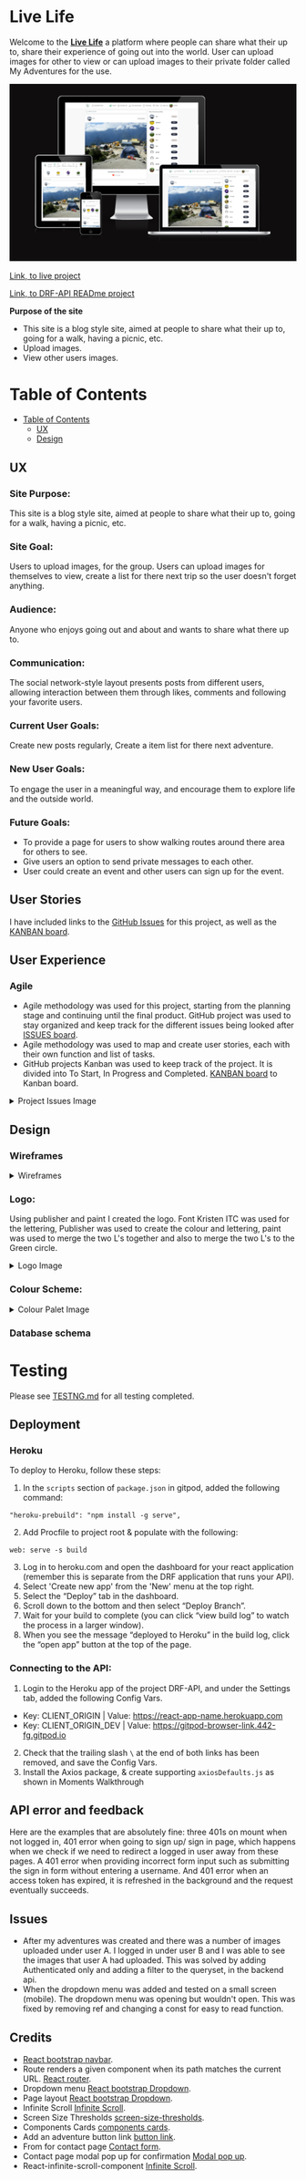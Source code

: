 # Live Life

Welcome to the **[Live Life](https://live-life-897b359a6b34.herokuapp.com/)** a platform where people can share what their up to, share their experience of going out into the world. User can upload images for other to view or can upload images to their private folder called My Adventures for the use. 

<img src="readmedoc/iamresponsive.png" alt="I am Responsive image for screen sizes for the site">


[Link, to live project](https://live-life-897b359a6b34.herokuapp.com/)

[Link, to DRF-API READme project](https://github.com/PdoyleC/live-life-api/blob/main/README.md)

**Purpose of the site**
- This site is a blog style site, aimed at people to share what their up to, going for a walk, having a picnic, etc.
- Upload images.
- View other users images.




# Table of Contents

- [Table of Contents](#table-of-contents)
  - [UX](#ux)
  - [Design](#design)




## UX

### Site Purpose:
This site is a blog style site, aimed at people to share what their up to, going for a walk, having a picnic, etc.

### Site Goal:
Users to upload images, for the group. Users can upload images for themselves to view, create a list for there next trip so the user doesn't forget anything.

### Audience:
Anyone who enjoys going out and about and wants to share what there up to.

### Communication:
The social network-style layout presents posts from different users, allowing interaction between them through likes, comments and following your favorite users.

### Current User Goals:
Create new posts regularly, Create a item  list for there next adventure.

### New User Goals:
To engage the user in a meaningful way, and encourage them to explore life and the outside world.

### Future Goals:
- To provide a page for users to show walking routes around there area for others to see.
- Give users an option to send private messages to each other.
- User could create an event and other users can sign up for the event. 

## User Stories
I have included links to the [GitHub Issues](https://github.com/PdoyleC/live-life/issues) for this project, as well as the [KANBAN board](https://github.com/users/PdoyleC/projects/6/views/1).

## User Experience

### Agile

- Agile methodology was used for this project, starting from the planning stage and continuing until the final product. GitHub project was used to stay organized and keep track for the different issues being looked after [ISSUES board](https://github.com/PdoyleC/live-life/issues).
- Agile methodology was used to map and create user stories, each with their own function and list of tasks.
- GitHub projects Kanban was used to keep track of the project. It is divided into To Start, In Progress and Completed. [KANBAN board](https://github.com/users/PdoyleC/projects/6/views/1) to Kanban board.

<details>
<summary>Project Issues Image</summary>

<img src="readmedoc/kanbanproject.png" alt="kanban project image">

</details>



## Design

### Wireframes

<details>
<summary>Wireframes</summary>

<img src="readmedoc/wirehome.png" alt="Home image">
<img src="readmedoc/wireprofile.png" alt="Profile image">
<img src="readmedoc/wireupload.png" alt="Upload image">
<img src="readmedoc/wireadventure.png" alt="Adventure image">
<img src="readmedoc/wirecontactus.png" alt="Contact Us image">
<img src="readmedoc/wiretriplist.png" alt="Trip List image">


</details>

### Logo:

Using publisher and paint I created the logo. Font Kristen ITC was used for the lettering, Publisher was used to create the colour and lettering, paint was used to merge the two L's together and also to merge the two L's to the Green circle. 
<details>
<summary>Logo Image</summary>

<img src="readmedoc/livelifelogo.png" alt="Live Life logo">
<img src="readmedoc/livelifelogopaint.png" alt="Live Life logo paint software">
<img src="readmedoc/livelifelogopublisher.png" alt="Live Life publisher software">



<img src="readmedoc/pagenotfounddesign.png" alt="page not found design">
- The page not found image was designed in Paint.
</details>

### Colour Scheme:

<details>
<summary>Colour Palet Image</summary>

<img src="readmedoc/colourpalet.png" alt="colour Palet">

</details>

### Database schema


# Testing

Please see [TESTNG.md](TESTNG.md) for all testing completed.

## Deployment

### Heroku
To deploy to Heroku, follow these steps:

1. In the `scripts` section of `package.json` in gitpod, added the following command:
```
"heroku-prebuild": "npm install -g serve",
```
2. Add Procfile to project root & populate with the following:
```
web: serve -s build
```
3. Log in to heroku.com and open the dashboard for your react application (remember this is separate from the DRF application that runs your API).
4. Select 'Create new app' from the 'New' menu at the top right.
5. Select the “Deploy” tab in the dashboard.
6. Scroll down to the bottom and then select “Deploy Branch”.
7. Wait for your build to complete (you can click “view build log” to watch the process in a larger window).
8. When you see the message “deployed to Heroku” in the build log, click the “open app” button at the top of the page.


### Connecting to the API:
1. Login to the Heroku app of the project DRF-API, and under the Settings tab, added the following Config Vars.
- Key: CLIENT_ORIGIN | Value: https://react-app-name.herokuapp.com
- Key: CLIENT_ORIGIN_DEV | Value: https://gitpod-browser-link.442-fg.gitpod.io
2. Check that the trailing slash `\` at the end of both links has been removed, and save the Config Vars.
3. Install the Axios package, & create supporting `axiosDefaults.js` as shown in Moments Walkthrough



## API error and feedback
Here are the examples that are absolutely fine: three 401s on mount when not logged in, 401 error when going to sign up/ sign in page, which happens when we check if we need to redirect a logged in user away from these pages.
A 401 error when providing incorrect form input such as submitting the sign
in form without entering a username. And 401 error when an access token has expired,
it is refreshed in the background and the request eventually succeeds.

## Issues

- After my adventures was created and there was a number of images uploaded under user A. I logged in under user B and I was able to see the images that user A had uploaded. This was solved by adding Authenticated only and adding a filter to the queryset, in the backend api.
- When the dropdown menu was added and tested on a small screen (mobile). The dropdown menu was opening but wouldn't open. This was fixed by removing ref and changing a const for easy to read function.


## Credits

- [React bootstrap navbar](https://react-bootstrap-v4.netlify.app/components/navbar/).
- Route renders a given component  when its path matches the current URL. [React router](https://reactrouter.com/en/6.21.3/web/guides/quick-start).
- Dropdown menu [React bootstrap Dropdown](https://react-bootstrap-v4.netlify.app/components/dropdowns/#custom-dropdown-components).
- Page layout [React bootstrap Dropdown](https://react-bootstrap-v4.netlify.app/layout/grid/).
- Infinite Scroll [Infinite Scroll](https://www.npmjs.com/package/react-infinite-scroll-component).
- Screen Size Thresholds [screen-size-thresholds](https://stackoverflow.com/questions/51566916/why-does-bootstrap-use-a-0-02px-difference-between-screen-size-thresholds-in-its).
- Components Cards [components cards](https://react-bootstrap.netlify.app/docs/components/cards).
- Add an adventure button link [button link](https://artwilton.medium.com/adding-a-link-to-a-bootstrap-button-with-react-router-57d2f6197588).
- From for contact page [Contact form](https://react-bootstrap-v4.netlify.app/components/forms/?).
- Contact page modal pop up for confirmation [Modal pop up](https://getbootstrap.com/docs/4.0/components/modal/).
- React-infinite-scroll-component [Infinite Scroll](https://www.npmjs.com/package/react-infinite-scroll-component).

